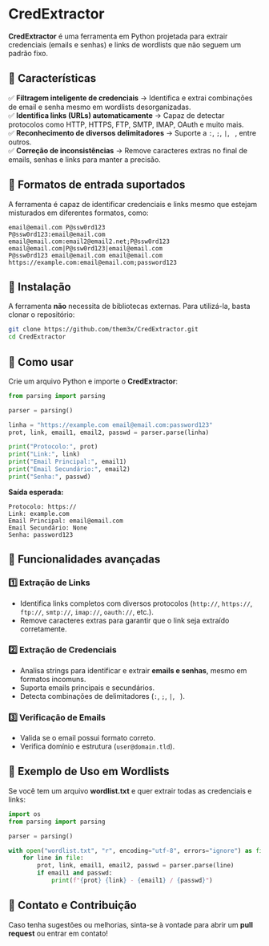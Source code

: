 # CredExtractor

**CredExtractor** é uma ferramenta em Python projetada para extrair credenciais (emails e senhas) e links de wordlists que não seguem um padrão fixo.

## 🔹 Características
✅ **Filtragem inteligente de credenciais** → Identifica e extrai combinações de email e senha mesmo em wordlists desorganizadas.  
✅ **Identifica links (URLs) automaticamente** → Capaz de detectar protocolos como HTTP, HTTPS, FTP, SMTP, IMAP, OAuth e muito mais.  
✅ **Reconhecimento de diversos delimitadores** → Suporte a `:`, `;`, `|`, ` `, entre outros.  
✅ **Correção de inconsistências** → Remove caracteres extras no final de emails, senhas e links para manter a precisão.  

## 🔹 Formatos de entrada suportados
A ferramenta é capaz de identificar credenciais e links mesmo que estejam misturados em diferentes formatos, como:

```
email@email.com P@ssw0rd123
P@ssw0rd123:email@email.com
email@email.com:email2@email2.net;P@ssw0rd123
email@email.com|P@ssw0rd123|email@email.com
P@ssw0rd123 email@email.com email@email.com
https://example.com:email@email.com;password123
```

## 🔹 Instalação
A ferramenta **não** necessita de bibliotecas externas. Para utilizá-la, basta clonar o repositório:

```bash
git clone https://github.com/them3x/CredExtractor.git
cd CredExtractor
```

## 🔹 Como usar

Crie um arquivo Python e importe o **CredExtractor**:

```python
from parsing import parsing

parser = parsing()

linha = "https://example.com email@email.com:password123"
prot, link, email1, email2, passwd = parser.parse(linha)

print("Protocolo:", prot)
print("Link:", link)
print("Email Principal:", email1)
print("Email Secundário:", email2)
print("Senha:", passwd)
```

**Saída esperada:**
```
Protocolo: https://
Link: example.com
Email Principal: email@email.com
Email Secundário: None
Senha: password123
```

## 🔹 Funcionalidades avançadas
### **1️⃣ Extração de Links**
- Identifica links completos com diversos protocolos (`http://`, `https://`, `ftp://`, `smtp://`, `imap://`, `oauth://`, etc.).
- Remove caracteres extras para garantir que o link seja extraído corretamente.

### **2️⃣ Extração de Credenciais**
- Analisa strings para identificar e extrair **emails e senhas**, mesmo em formatos incomuns.
- Suporta emails principais e secundários.
- Detecta combinações de delimitadores (`:`, `;`, `|`, ` `).

### **3️⃣ Verificação de Emails**
- Valida se o email possui formato correto.
- Verifica domínio e estrutura (`user@domain.tld`).

## 🔹 Exemplo de Uso em Wordlists
Se você tem um arquivo **wordlist.txt** e quer extrair todas as credenciais e links:

```python
import os
from parsing import parsing

parser = parsing()

with open("wordlist.txt", "r", encoding="utf-8", errors="ignore") as file:
    for line in file:
        prot, link, email1, email2, passwd = parser.parse(line)
        if email1 and passwd:
            print(f"{prot} {link} - {email1} / {passwd}")
```

## 📌 Contato e Contribuição
Caso tenha sugestões ou melhorias, sinta-se à vontade para abrir um **pull request** ou entrar em contato!



